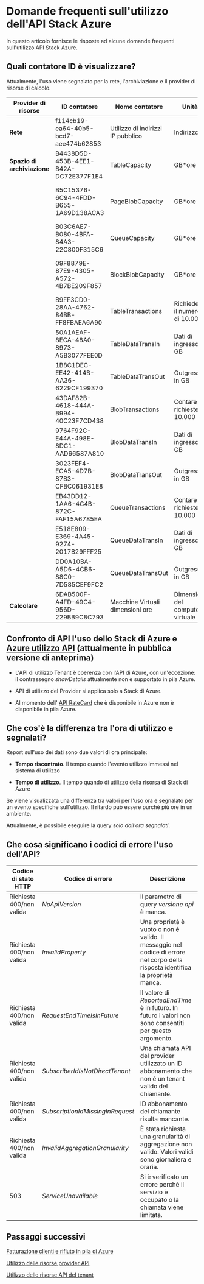 <properties
    pageTitle="Domande frequenti sui utilizzo | Microsoft Azure"
    description="Elenco di contatori dello Stack di Azure, il confronto per l'uso di Azure API, tempo di utilizzo e segnalati ora, i codici di errore."
    services="azure-stack"
    documentationCenter=""
    authors="AlfredoPizzirani"
    manager="byronr"
    editor=""/>

<tags
    ms.service="azure-stack"
    ms.workload="na"
    ms.tgt_pltfrm="na"
    ms.devlang="na"
    ms.topic="article"
    ms.date="10/18/2016"
    ms.author="alfredop"/>

# <a name="azure-stack-usage-api-faqs"></a>Domande frequenti sull'utilizzo dell'API Stack Azure
In questo articolo fornisce le risposte ad alcune domande frequenti sull'utilizzo API Stack Azure.

## <a name="what-meter-ids-can-i-see"></a>Quali contatore ID è visualizzare?

Attualmente, l'uso viene segnalato per la rete, l'archiviazione e il provider di risorse di calcolo.

| **Provider di risorse** | **ID contatore** |**Nome contatore** | **Unità** | **Informazioni aggiuntive** |
| --------------------------- | --------------------------------------- | -------------------------- | ---------------------------- | ----------------------------------------- |
| **Rete** | f114cb19-ea64-40b5-bcd7-aee474b62853 | Utilizzo di indirizzi IP pubblico | Indirizzo IP |                    
| **Spazio di archiviazione**  | B4438D5D-453B-4EE1-B42A-DC72E377F1E4 | TableCapacity | GB\*ore | Capacità complessiva consumata da tabelle |
|              | B5C15376-6C94-4FDD-B655-1A69D138ACA3 | PageBlobCapacity | GB\*ore | Capacità complessiva consumata da BLOB di pagine |
|              | B03C6AE7-B080-4BFA-84A3-22C800F315C6 | QueueCapacity  | GB\*ore  | Capacità complessiva consumata da coda |
| | 09F8879E-87E9-4305-A572-4B7BE209F857 | BlockBlobCapacity | GB\*ore  | Capacità complessiva consumata da BLOB di blocco |
| | B9FF3CD0-28AA-4762-84BB-FF8FBAEA6A90 | TableTransactions  | Richiedere il numero di 10.000   | Tabella le richieste del servizio (10.000) |
| | 50A1AEAF-8ECA-48A0-8973-A5B3077FEE0D | TableDataTransIn | Dati di ingresso in GB | In ingresso di dati del servizio di tabella in GB |
| | 1B8C1DEC-EE42-414B-AA36-6229CF199370 | TableDataTransOut | Outgress in GB | Uscita di dati di tabella servizio in GB |
| | 43DAF82B-4618-444A-B994-40C23F7CD438 | BlobTransactions | Contare le richieste di 10.000 | BLOB richieste di assistenza (in 10.000) |
| | 9764F92C-E44A-498E-8DC1-AAD66587A810   | BlobDataTransIn    | Dati di ingresso in GB          | BLOB servizio dati ingresso in GB 
| | 3023FEF4-ECA5-4D7B-87B3-CFBC061931E8   | BlobDataTransOut   | Outgress in GB              | BLOB servizio dati esterni in GB 
| | EB43DD12-1AA6-4C4B-872C-FAF15A6785EA   | QueueTransactions  | Contare le richieste di 10.000   | Accodare le richieste di servizio (in 10.000) 
| | E518E809-E369-4A45-9274-2017B29FFF25   | QueueDataTransIn          | Dati di ingresso in GB         | In ingresso di dati del servizio di coda in GB 
| | DD0A10BA-A5D6-4CB6-88C0-7D585CEF9FC2   | QueueDataTransOut         | Outgress in GB  | Uscita di dati di servizio di coda in GB 
| **Calcolare** | 6DAB500F-A4FD-49C4-956D-229BB9C8C793 | Macchine Virtuali dimensioni ore | Dimensioni del computer virtuale |



## <a name="how-do-the-azure-stack-usage-apis-compare-to-the-azure-usage-apihttpsmsdnmicrosoftcomlibraryazure1ea5b323-54bb-423d-916f-190de96c6a3c-currently-in-public-preview"></a>Confronto di API l'uso dello Stack di Azure e [Azure utilizzo API](https://msdn.microsoft.com/library/azure/1ea5b323-54bb-423d-916f-190de96c6a3c) (attualmente in pubblica versione di anteprima)

-   L'API di utilizzo Tenant è coerenza con l'API di Azure, con un'eccezione: il contrassegno *showDetails* attualmente non è supportato in pila Azure.

-   API di utilizzo del Provider si applica solo a Stack di Azure.

-   Al momento dell' [API RateCard](https://msdn.microsoft.com/en-us/library/azure/mt219004.aspx) che è disponibile in Azure non è disponibile in pila Azure.

## <a name="what-is-the-difference-between-usage-time-and-reported-time"></a>Che cos'è la differenza tra l'ora di utilizzo e segnalati?

Report sull'uso dei dati sono due valori di ora principale:

-   **Tempo riscontrato**. Il tempo quando l'evento utilizzo immessi nel sistema di utilizzo

-   **Tempo di utilizzo**. Il tempo quando di utilizzo della risorsa di Stack di Azure

Se viene visualizzata una differenza tra valori per l'uso ora e segnalato per un evento specifiche sull'utilizzo. Il ritardo può essere purché più ore in un ambiente.

Attualmente, è possibile eseguire la query *solo dall'ora segnalati*.

## <a name="what-do-these-usage-api-error-codes-mean"></a>Che cosa significano i codici di errore l'uso dell'API?

| **Codice di stato HTTP** | **Codice di errore** | **Descrizione** |
| ---------------------- | ------------------------------------------------------------------ | ------------------------------------------------------------------------------------------------------------------------------------ |
| Richiesta 400/non valida        | *NoApiVersion*     | Il parametro di query *versione api* è manca.
| Richiesta 400/non valida        | *InvalidProperty*  | Una proprietà è vuoto o non è valido. Il messaggio nel codice di errore nel corpo della risposta identifica la proprietà manca.
| Richiesta 400/non valida        | *RequestEndTimeIsInFuture*  | Il valore di *ReportedEndTime* è in futuro. In futuro i valori non sono consentiti per questo argomento.
| Richiesta 400/non valida        | *SubscriberIdIsNotDirectTenant*    | Una chiamata API del provider utilizzato un ID abbonamento che non è un tenant valido del chiamante.
| Richiesta 400/non valida        | *SubscriptionIdMissingInRequest*   | ID abbonamento del chiamante risulta mancante.
| Richiesta 400/non valida        | *InvalidAggregationGranularity*   | È stata richiesta una granularità di aggregazione non valido. Valori validi sono giornaliera e oraria.
| 503                    | *ServiceUnavailable*   | Si è verificato un errore perché il servizio è occupato o la chiamata viene limitata. |

## <a name="next-steps"></a>Passaggi successivi
[Fatturazione clienti e rifiuto in pila di Azure](azure-stack-billing-and-chargeback.md)

[Utilizzo delle risorse provider API](azure-stack-provider-resource-api.md)

[Utilizzo delle risorse API del tenant](azure-stack-tenant-resource-usage-api.md)
